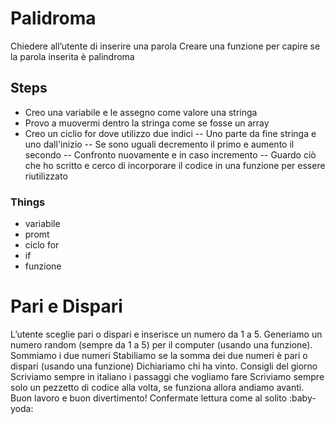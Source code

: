  # Palidroma
Chiedere all’utente di inserire una parola Creare una funzione per capire se la parola inserita è palindroma

## Steps
- Creo una variabile e le assegno come valore una stringa
- Provo a muovermi dentro la stringa come se fosse un array
- Creo un ciclio for dove utilizzo due indici
-- Uno parte da fine stringa e uno dall'inizio
-- Se sono uguali decremento il primo e aumento il secondo
-- Confronto nuovamente e in caso incremento
-- Guardo ciò che ho scritto e cerco di incorporare il codice in una funzione per essere riutilizzato

### Things
- variabile
- promt
- ciclo for
- if 
- funzione


 # Pari e Dispari
L’utente sceglie pari o dispari e inserisce un numero da 1 a 5.
Generiamo un numero random (sempre da 1 a 5) per il computer (usando una funzione). Sommiamo i due numeri Stabiliamo se la somma dei due numeri è pari o dispari (usando una funzione) Dichiariamo chi ha vinto.
Consigli del giorno
Scriviamo sempre in italiano i passaggi che vogliamo fare
Scriviamo sempre solo un pezzetto di codice alla volta, se funziona allora andiamo avanti.
Buon lavoro e buon divertimento! Confermate lettura come al solito :baby-yoda: